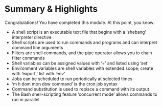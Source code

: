 # Summary & Highlights

Congratulations! You have completed this module. At this point, you know:  

- A shell script is an executable text file that begins with a ‘shebang’ interpreter directive 
- Shell scripts are used to run commands and programs and can interpret command line arguments 
- Filters are shell commands, and the pipe operator allows you to chain filter commands 
- Shell variables can be assigned values with ‘=’ and listed using ‘set’ 
- Environment variables are shell variables with extended scope; create with ‘export,’ list with ‘env’ 
- Jobs can be scheduled to run periodically at selected times 
- ‘m h dom mon dow command’ is the cron job syntax 
- Command substitution is used to replace a command with its output 
- The Bash shell-scripting feature ‘concurrent mode’ allows commands to run in parallel 